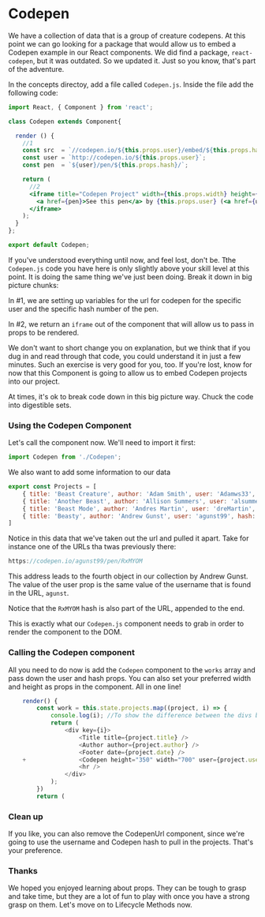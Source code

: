 # Codepen

We have a collection of data that is a group of creature codepens. At this point we can go looking for a package that would allow us to embed a Codepen example in our React components. We did find a package, `react-codepen`, but it was outdated. So we updated it. Just so you know, that's part of the adventure.

In the concepts directoy, add a file called `Codepen.js`. Inside the file add the following code:

```jsx
import React, { Component } from 'react';

class Codepen extends Component{

  render () {
    //1
    const src  = `//codepen.io/${this.props.user}/embed/${this.props.hash}/?height=${this.props.height}&theme-id=${this.props.theme}&default-tab=${this.props.tab}`;
    const user = `http://codepen.io/${this.props.user}`;
    const pen  = `${user}/pen/${this.props.hash}/`;

    return (
      //2
      <iframe title="Codepen Project" width={this.props.width} height={this.props.height} scrolling="no" src={src} frameBorder="no" allowFullScreen="true" style={{height: this.props.height, width: this.props.width}}>
        <a href={pen}>See this pen</a> by {this.props.user} (<a href={user}>@{this.props.user}</a>) on <a href='http://codepen.io'>CodePen</a>.
      </iframe>
    );
  }
};

export default Codepen;
```

If you've understood everything until now, and feel lost, don't be. Tthe `Codepen.js` code you have here is only slightly above your skill level at this point. It is doing the same thing we've just been doing. Break it down in big picture chunks:

In #1, we are setting up variables for the url for codepen for the specific user and the specific hash number of the pen. 

In #2, we return an `iframe` out of the component that will allow us to pass in props to be rendered.

We don't want to short change you on explanation, but we think that if you dug in and read through that code, you could understand it in just a few minutes. Such an exercise is very good for you, too. If you're lost, know for now that this Component is going to allow us to embed Codepen projects into our project.

At times, it's ok to break code down in this big picture way. Chuck the code into digestible sets. 

### Using the Codepen Component
Let's call the component now. We'll need to import it first:

```js
import Codepen from './Codepen';
```

We also want to add some information to our data 

```jsx
export const Projects = [
	{ title: 'Beast Creature', author: 'Adam Smith', user: 'Adamws33', hash: 'KZQxwJ', date: '01/15/2018' },
	{ title: 'Another Beast', author: 'Allison Summers', user: 'alsummers', hash: 'vpjXOX', date: '01/15/2018' },
	{ title: 'Beast Mode', author: 'Andres Martin', user: 'dreMartin', hash: 'eyVLGN', date: '01/15/2018' },
	{ title: 'Beasty', author: 'Andrew Gunst', user: 'agunst99', hash: 'RxMYOM', date: '01/15/2018' },
]

```
Notice in this data that we've taken out the url and pulled it apart. Take for instance one of the URLs tha twas previously there:
```js
https://codepen.io/agunst99/pen/RxMYOM
```

This address leads to the fourth object in our collection by Andrew Gunst. The value of the user prop is the same value of the username that is found in the URL, `agunst`.

Notice that the `RxMYOM` hash is also part of the URL, appended to the end. 

This is exactly what our `Codepen.js` component needs to grab in order to render the component to the DOM.

### Calling the Codepen component
All you need to do now is add the `Codepen` component to the `works` array and pass down the user and hash props. You can also set your preferred width and height as props in the component. All in one line!

```js
	render() {
		const work = this.state.projects.map((project, i) => {
			console.log(i); //To show the difference between the divs below
			return (
				<div key={i}>
					<Title title={project.title} />
					<Author author={project.author} />
					<Footer date={project.date} />
	+				<Codepen height="350" width="700" user={project.user} hash={project.hash} />
					<hr />
				</div>
			);
		})
		return (
```

### Clean up

If you like, you can also remove the CodepenUrl component, since we're going to use the username and Codepen hash to pull in the projects. That's your preference.

### Thanks
We hoped you enjoyed learning about props. They can be tough to grasp and take time, but they are a lot of fun to play with once you have a strong grasp on them.  Let's move on to Lifecycle Methods now.